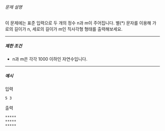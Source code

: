 ###### 문제 설명

이 문제에는 표준 입력으로 두 개의 정수 n과 m이 주어집니다.
별(*) 문자를 이용해 가로의 길이가 n, 세로의 길이가 m인 직사각형 형태를 출력해보세요.

------

##### 제한 조건

- n과 m은 각각 1000 이하인 자연수입니다.

------

##### 예시

입력

```
5 3
```

출력

```
*****
*****
*****
```

